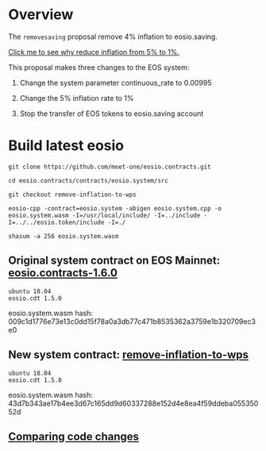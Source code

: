 # Overview

The `removesaving` proposal remove 4% inflation to eosio.saving.

[Click me to see why reduce inflation from 5% to 1%.](https://medium.com/meet-one/meet-one-has-released-the-4-inflation-removal-eos-code-change-on-github-28e66f796e9b) 

This proposal makes three changes to the EOS system:

1. Change the system parameter continuous_rate to 0.00995

2. Change the 5% inflation rate to 1%

3. Stop the transfer of EOS tokens to eosio.saving account

# Build latest eosio

```shell
git clone https://github.com/meet-one/eosio.contracts.git

cd eosio.contracts/contracts/eosio.system/src

git checkout remove-inflation-to-wps

eosio-cpp -contract=eosio.system -abigen eosio.system.cpp -o eosio.system.wasm -I=/usr/local/include/ -I=../include -I=../../eosio.token/include -I=./

shasum -a 256 eosio.system.wasm
```


## Original system contract on EOS Mainnet: [eosio.contracts-1.6.0](https://github.com/EOSIO/eosio.contracts/tree/v1.6.0)

```
ubuntu 18.04
eosio.cdt 1.5.0
```

eosio.system.wasm hash: 009c1d1776e73e13c0dd15f78a0a3db77c471b8535362a3759e1b320709ec3e0

## New system contract: [remove-inflation-to-wps](https://github.com/meet-one/eosio.contracts/tree/remove-inflation-to-wps)

```
ubuntu 18.04
eosio.cdt 1.5.0
```

eosio.system.wasm hash: 43d7b343ae17b4ee3d67c165dd9d60337288e152d4e8ea4f59ddeba05535052d

## [Comparing code changes](https://github.com/meet-one/eosio.contracts/compare/v1.6.0...meet-one:remove-inflation-to-wps?diff=unified)

